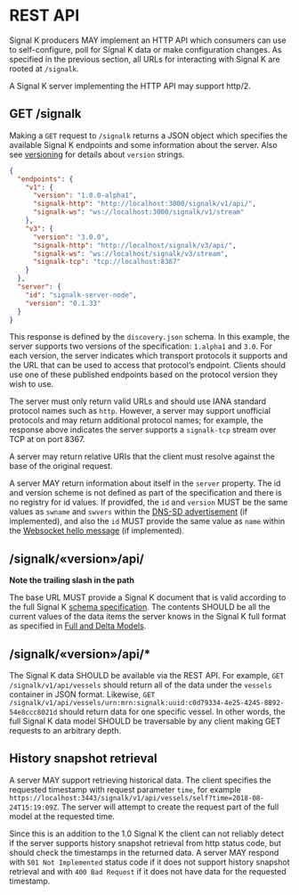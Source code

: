 # REST API

Signal K producers MAY implement an HTTP API which consumers can use to self-configure, poll for Signal K data or make
configuration changes. As specified in the previous section, all URLs for interacting with Signal K are rooted at
`/signalk`.

A Signal K server implementing the HTTP API may support http/2.

## GET /signalk

Making a `GET` request to `/signalk` returns a JSON object which specifies the available Signal K endpoints and some
information about the server. Also see [versioning](versioning.md) for details about `version` strings.

[>]: # (mdpInsert ```json fsnip ../samples/discovery/docs-rest_api.json)
```json
{
  "endpoints": {
    "v1": {
      "version": "1.0.0-alpha1",
      "signalk-http": "http://localhost:3000/signalk/v1/api/",
      "signalk-ws": "ws://localhost:3000/signalk/v1/stream"
    },
    "v3": {
      "version": "3.0.0",
      "signalk-http": "http://localhost/signalk/v3/api/",
      "signalk-ws": "ws://localhost/signalk/v3/stream",
      "signalk-tcp": "tcp://localhost:8367"
    }
  },
  "server": {
    "id": "signalk-server-node",
    "version": "0.1.33"
  }
}
```
[<]: #
This response is defined by the `discovery.json` schema. In this example, the server supports two versions of the
specification: `1.alpha1` and `3.0`. For each version, the server indicates which transport protocols it supports and
the URL that can be used to access that protocol‘s endpoint. Clients should use one of these published endpoints based
on the protocol version they wish to use.

The server must only return valid URLs and should use IANA standard protocol names such as `http`. However, a server
may support unofficial protocols and may return additional protocol names; for example, the response above indicates
the server supports a `signalk-tcp` stream over TCP at on port 8367.

A server may return relative URIs that the client must resolve against the base of the original request.

A server MAY return information about itself in the `server` property. The id and version scheme is not defined as part
of the specification and there is no registry for id values. If providfed, the `id` and `version` MUST be the same values
as `swname` and `swvers` within the [DNS-SD advertisement](connection.md) (if implemented), and also the `id` MUST
provide the same value as `name` within the [Websocket hello message](streaming_api.md) (if implemented).

## /signalk/«version»/api/

**Note the trailing slash in the path**

The base URL MUST provide a Signal K document that is valid according to the full Signal K [schema
specification]({{site.baseurl}}specification.html). The contents SHOULD be all the current values of the data items the
server knows in the Signal K full format as specified in [Full and Delta Models](data_model.md).

## /signalk/«version»/api/*

The Signal K data SHOULD be available via the REST API. For example, `GET /signalk/v1/api/vessels` should return all
of the data under the `vessels` container in JSON format. Likewise, `GET
/signalk/v1/api/vessels/urn:mrn:signalk:uuid:c0d79334-4e25-4245-8892-54e8ccc8021d` should return data for one specific
vessel. In other words, the full Signal K data model SHOULD be traversable by any client making GET requests to an
arbitrary depth.

## History snapshot retrieval

A server MAY support retrieving historical data. The client specifies the requested timestamp with request parameter `time`, for example `https://localhost:3443/signalk/v1/api/vessels/self?time=2018-08-24T15:19:09Z`. The server will attempt to create the request part of the full model at the requested time.

Since this is an addition to the 1.0 Signal K the client can not reliably detect if the server supports history snapshot retrieval from http status code, but should check the timestamps in the returned data. A server MAY respond with `501 Not Implemented` status code if it does not support history snapshot retrieval and with `400 Bad Request` if it does not have data for the requested timestamp.
